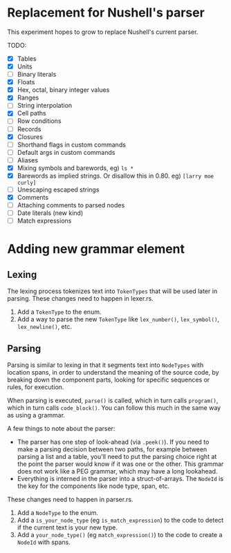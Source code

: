 # Replacement for Nushell's parser

This experiment hopes to grow to replace Nushell's current parser.

TODO:

- [x] Tables
- [x] Units
- [ ] Binary literals
- [x] Floats
- [x] Hex, octal, binary integer values
- [x] Ranges
- [ ] String interpolation
- [x] Cell paths
- [ ] Row conditions
- [ ] Records
- [x] Closures
- [ ] Shorthand flags in custom commands
- [ ] Default args in custom commands
- [ ] Aliases
- [x] Mixing symbols and barewords, eg) `ls *`
- [x] Barewords as implied strings. Or disallow this in 0.80. eg) `[larry moe curly]`
- [ ] Unescaping escaped strings
- [x] Comments
- [ ] Attaching comments to parsed nodes
- [ ] Date literals (new kind)
- [ ] Match expressions

# Adding new grammar element

## Lexing

The lexing process tokenizes text into `TokenTypes` that will be used later in parsing.
These changes need to happen in lexer.rs.

1. Add a `TokenType` to the enum.
2. Add a way to parse the new `TokenType` like `lex_number()`, `lex_symbol()`, `lex_newline()`, etc.

## Parsing

Parsing is similar to lexing in that it segments text into `NodeTypes` with location spans, in order to understand the meaning of the source code, by breaking down the component parts, looking for specific sequences or rules, for execution.

When parsing is executed, `parse()` is called, which in turn calls `program()`, which in turn calls `code_block()`. You can follow this much in the same way as using a grammar.

A few things to note about the parser:

* The parser has one step of look-ahead (via `.peek()`). If you need to make a parsing decision between two paths, for example between parsing a list and a table, you'll need to put the parsing choice right at the point the parser would know if it was one or the other. This grammar does not work like a PEG grammar, which may have a long lookahead.
* Everything is interned in the parser into a struct-of-arrays. The `NodeId` is the key for the components like node type, span, etc. 

These changes need to happen in parser.rs.

1. Add a `NodeType` to the enum.
2. Add a `is_your_node_type` (eg `is_match_expression`) to the code to detect if the current text is your new type.
3. Add a `your_node_type()` (eg `match_expression()`) to the code to create a `NodeId` with spans.

